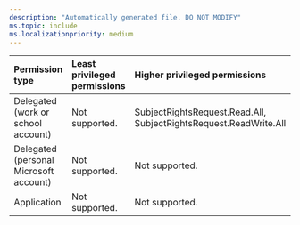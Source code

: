 ```yaml
---
description: "Automatically generated file. DO NOT MODIFY"
ms.topic: include
ms.localizationpriority: medium
---
```


|Permission type|Least privileged permissions|Higher privileged permissions|
|:---|:---|:---|
|Delegated (work or school account)|Not supported.|SubjectRightsRequest.Read.All, SubjectRightsRequest.ReadWrite.All|
|Delegated (personal Microsoft account)|Not supported.|Not supported.|
|Application|Not supported.|Not supported.|

